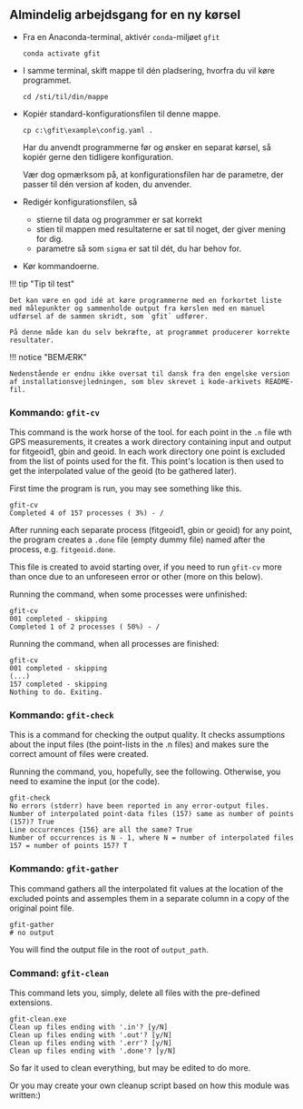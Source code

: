 ## Almindelig arbejdsgang for en ny kørsel

*   Fra en Anaconda-terminal, aktivér `conda`-miljøet `gfit`
    
        conda activate gfit

*   I samme terminal, skift mappe til dén pladsering, hvorfra du vil køre programmet.

        cd /sti/til/din/mappe

*   Kopiér standard-konfigurationsfilen til denne mappe.

        cp c:\gfit\example\config.yaml .

    Har du anvendt programmerne før og ønsker en separat kørsel, så kopiér gerne den tidligere konfiguration.

    Vær dog opmærksom på, at konfigurationsfilen har de parametre, der passer til dén version af koden, du anvender.

*   Redigér konfigurationsfilen, så

    -   stierne til data og programmer er sat korrekt
    -   stien til mappen med resultaterne er sat til noget, der giver mening for dig.
    -   parametre så som `sigma` er sat til dét, du har behov for.

*   Kør kommandoerne.

!!! tip "Tip til test"

    Det kan være en god idé at køre programmerne med en forkortet liste med målepunkter og sammenholde output fra kørslen med en manuel udførsel af de sammen skridt, som `gfit` udfører.

    På denne måde kan du selv bekræfte, at programmet producerer korrekte resultater.


!!! notice "BEMÆRK"

    Nedenstående er endnu ikke oversat til dansk fra den engelske version af installationsvejledningen, som blev skrevet i kode-arkivets README-fil.

### Kommando: `gfit-cv`

This command is the work horse of the tool. for each point in the `.n` file wth GPS measurements, it creates a work directory containing input and output for fitgeoid1, gbin and geoid. In each work directory one point is excluded from the list of points used for the fit. This point's location is then used to get the interpolated value of the geoid (to be gathered later).

First time the program is run, you may see something like this.

```
gfit-cv
Completed 4 of 157 processes ( 3%) - /
```

After running each separate process (fitgeoid1, gbin or geoid) for any point, the program creates a `.done` file (empty dummy file) named after the process, e.g. `fitgeoid.done`.

This file is created to avoid starting over, if you need to run `gfit-cv` more than once due to an unforeseen error or other (more on this below).

Running the command, when some processes were unfinished:

```
gfit-cv
001 completed - skipping
Completed 1 of 2 processes ( 50%) - /
```

Running the command, when all processes are finished:

```
gfit-cv
001 completed - skipping
(...)
157 completed - skipping
Nothing to do. Exiting.
```

### Kommando: `gfit-check`

This is a command for checking the output quality. It checks assumptions about the input files (the point-lists in the .n files) and makes sure the correct amount of files were created.

Running the command, you, hopefully, see the following. Otherwise, you need to examine the input (or the code).

```
gfit-check
No errors (stderr) have been reported in any error-output files.
Number of interpolated point-data files (157) same as number of points (157)? True
Line occurrences {156} are all the same? True
Number of occurrences is N - 1, where N = number of interpolated files 157 = number of points 157? T
```

### Kommando: `gfit-gather`

This command gathers all the interpolated fit values at the location of the excluded points and assemples them in a separate column in a copy of the original point file.

```
gfit-gather
# no output
```

You will find the output file in the root of `output_path`.


### Command: `gfit-clean`

This command lets you, simply, delete all files with the pre-defined extensions.

```
gfit-clean.exe
Clean up files ending with '.in'? [y/N]
Clean up files ending with '.out'? [y/N]
Clean up files ending with '.err'? [y/N]
Clean up files ending with '.done'? [y/N]
```

So far it used to clean everything, but may be edited to do more.

Or you may create your own cleanup script based on how this module was written:)
